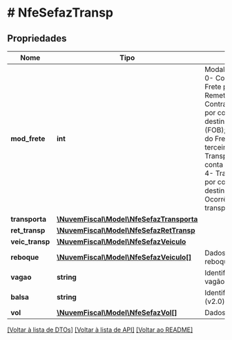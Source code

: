 # # NfeSefazTransp

## Propriedades

Nome | Tipo | Descrição | Comentários
------------ | ------------- | ------------- | -------------
**mod_frete** | **int** | Modalidade do frete  0- Contratação do Frete por conta do Remetente (CIF);  1- Contratação do Frete por conta do destinatário/remetente (FOB);  2- Contratação do Frete por conta de terceiros;  3- Transporte próprio por conta do remetente;  4- Transporte próprio por conta do destinatário;  9- Sem Ocorrência de transporte. |
**transporta** | [**\NuvemFiscal\Model\NfeSefazTransporta**](NfeSefazTransporta.md) |  | [optional]
**ret_transp** | [**\NuvemFiscal\Model\NfeSefazRetTransp**](NfeSefazRetTransp.md) |  | [optional]
**veic_transp** | [**\NuvemFiscal\Model\NfeSefazVeiculo**](NfeSefazVeiculo.md) |  | [optional]
**reboque** | [**\NuvemFiscal\Model\NfeSefazVeiculo[]**](NfeSefazVeiculo.md) | Dados do reboque/Dolly (v2.0). | [optional]
**vagao** | **string** | Identificação do vagão (v2.0). | [optional]
**balsa** | **string** | Identificação da balsa (v2.0). | [optional]
**vol** | [**\NuvemFiscal\Model\NfeSefazVol[]**](NfeSefazVol.md) | Dados dos volumes. | [optional]

[[Voltar à lista de DTOs]](../../README.md#models) [[Voltar à lista de API]](../../README.md#endpoints) [[Voltar ao README]](../../README.md)
